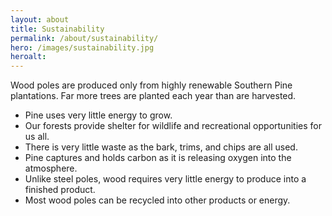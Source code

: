 ```yaml
---
layout: about
title: Sustainability
permalink: /about/sustainability/
hero: /images/sustainability.jpg
heroalt: 
---
```


Wood poles are produced only from highly renewable Southern Pine plantations. Far more trees are planted each year than are harvested.

* Pine uses very little energy to grow.
* Our forests provide shelter for wildlife and recreational opportunities for us all.
* There is very little waste as the bark, trims, and chips are all used.
* Pine captures and holds carbon as it is releasing oxygen into the atmosphere.
* Unlike steel poles, wood requires very little energy to produce into a finished product.
* Most wood poles can be recycled into other products or energy.